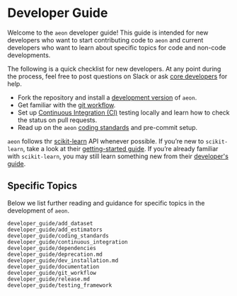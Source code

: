 # Developer Guide

Welcome to the `aeon` developer guide! This guide is intended for new developers who
want to start contributing code to `aeon` and current developers who want to learn
about specific topics for code and non-code developments.

The following is a quick checklist for new developers. At any point during the process,
feel free to post questions on Slack or ask [core developers](./about.md#core-developers)
for help.

- Fork the repository and install a [development version](developer_guide/dev_installation.md)
of `aeon`.
- Get familiar with the [git workflow](developer_guide/git_workflow.rst).
- Set up [Continuous Integration (CI)](developer_guide/continuous_integration.rst)
testing locally and learn how to check the status on pull requests.
- Read up on the `aeon` [coding standards](developer_guide/coding_standards.rst) and
pre-commit setup.

`aeon` follows thr [scikit-learn](https://scikit-learn.org/stable/) API whenever
possible. If you’re new to `scikit-learn`, take a look at their [getting-started guide](https://scikit-learn.org/stable/getting_started.html).
If you’re already familiar with `scikit-learn`, you may still learn something new from
their [developer's guide](https://scikit-learn.org/stable/developers/index.html).

## Specific Topics

Below we list further reading and guidance for specific topics in the development of
`aeon`.

```{toctree}
developer_guide/add_dataset
developer_guide/add_estimators
developer_guide/coding_standards
developer_guide/continuous_integration
developer_guide/dependencies
developer_guide/deprecation.md
developer_guide/dev_installation.md
developer_guide/documentation
developer_guide/git_workflow
developer_guide/release.md
developer_guide/testing_framework
```
